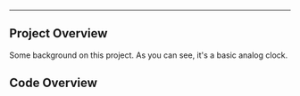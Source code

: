 
---

## Project Overview

Some background on this project. As you can see, it's a basic analog clock.

## Code Overview

